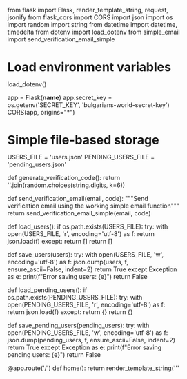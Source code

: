 from flask import Flask, render_template_string, request, jsonify
from flask_cors import CORS
import json
import os 
import random
import string
from datetime import datetime, timedelta
from dotenv import load_dotenv
from simple_email import send_verification_email_simple

# Load environment variables
load_dotenv()

app = Flask(__name__)
app.secret_key = os.getenv('SECRET_KEY', 'bulgarians-world-secret-key')
CORS(app, origins="*")

# Simple file-based storage
USERS_FILE = 'users.json'
PENDING_USERS_FILE = 'pending_users.json'

def generate_verification_code():
    return ''.join(random.choices(string.digits, k=6))

def send_verification_email(email, code):
    """Send verification email using the working simple email function"""
    return send_verification_email_simple(email, code)

def load_users():
    if os.path.exists(USERS_FILE):
        try:
            with open(USERS_FILE, 'r', encoding='utf-8') as f:
                return json.load(f)
        except:
            return []
    return []

def save_users(users):
    try:
        with open(USERS_FILE, 'w', encoding='utf-8') as f:
            json.dump(users, f, ensure_ascii=False, indent=2)
        return True
    except Exception as e:
        print(f"Error saving users: {e}")
        return False

def load_pending_users():
    if os.path.exists(PENDING_USERS_FILE):
        try:
            with open(PENDING_USERS_FILE, 'r', encoding='utf-8') as f:
                return json.load(f)
        except:
            return {}
    return {}

def save_pending_users(pending_users):
    try:
        with open(PENDING_USERS_FILE, 'w', encoding='utf-8') as f:
            json.dump(pending_users, f, ensure_ascii=False, indent=2)
        return True
    except Exception as e:
        print(f"Error saving pending users: {e}")
        return False

@app.route('/')
def home():
    return render_template_string('''
<!DOCTYPE html>
<html lang="bg">
<head>
    <meta charset="UTF-8">
    <meta name="viewport" content="width=device-width, initial-scale=1.0">
    <title>Българи по Света - Общност на българите по света</title>
    <link href="https://fonts.googleapis.com/css2?family=Inter:wght@300;400;500;600;700&display=swap" rel="stylesheet">
    <style>
        * {
            margin: 0;
            padding: 0;
            box-sizing: border-box;
        }

        body {
            font-family: 'Inter', sans-serif;
            line-height: 1.6;
            color: #2d3748;
            background: linear-gradient(135deg, 
                #ffffff 0%, 
                #f7fafc 25%, 
                #edf2f7 50%, 
                #e2e8f0 75%, 
                #cbd5e0 100%);
            min-height: 100vh;
            position: relative;
            overflow-x: hidden;
        }

        /* Български орнаменти като фон */
        body::before {
            content: '';
            position: fixed;
            top: 0;
            left: 0;
            width: 100%;
            height: 100%;
            background-image: 
                radial-gradient(circle at 20% 20%, rgba(220, 38, 127, 0.05) 0%, transparent 50%),
                radial-gradient(circle at 80% 80%, rgba(56, 178, 172, 0.05) 0%, transparent 50%),
                radial-gradient(circle at 40% 60%, rgba(245, 101, 101, 0.05) 0%, transparent 50%);
            z-index: -1;
        }

        /* Навигация с български акценти */
        .navbar {
            background: linear-gradient(135deg, #ffffff 0%, #f7fafc 100%);
            backdrop-filter: blur(10px);
            border-bottom: 3px solid #dc267f;
            padding: 1rem 0;
            position: sticky;
            top: 0;
            z-index: 1000;
            box-shadow: 0 4px 20px rgba(220, 38, 127, 0.1);
        }

        .nav-container {
            max-width: 1200px;
            margin: 0 auto;
            display: flex;
            justify-content: space-between;
            align-items: center;
            padding: 0 2rem;
        }

        .logo {
            display: flex;
            align-items: center;
            font-size: 1.5rem;
            font-weight: 700;
            color: #2d3748;
            text-decoration: none;
            background: linear-gradient(135deg, #dc267f, #38b2ac);
            -webkit-background-clip: text;
            -webkit-text-fill-color: transparent;
            background-clip: text;
        }

        .logo::before {
            content: '🌹';
            margin-right: 0.5rem;
            font-size: 1.8rem;
        }

        .nav-buttons {
            display: flex;
            gap: 1rem;
        }

        .btn {
            padding: 0.75rem 1.5rem;
            border: none;
            border-radius: 12px;
            font-weight: 600;
            cursor: pointer;
            transition: all 0.3s ease;
            text-decoration: none;
            display: inline-flex;
            align-items: center;
            gap: 0.5rem;
            font-size: 0.95rem;
        }

        .btn-primary {
            background: linear-gradient(135deg, #dc267f, #f56565);
            color: white;
            box-shadow: 0 4px 15px rgba(220, 38, 127, 0.3);
        }

        .btn-primary:hover {
            transform: translateY(-2px);
            box-shadow: 0 8px 25px rgba(220, 38, 127, 0.4);
        }

        .btn-secondary {
            background: linear-gradient(135deg, #38b2ac, #4fd1c7);
            color: white;
            box-shadow: 0 4px 15px rgba(56, 178, 172, 0.3);
        }

        .btn-secondary:hover {
            transform: translateY(-2px);
            box-shadow: 0 8px 25px rgba(56, 178, 172, 0.4);
        }

        /* Hero секция с български мотиви */
        .hero {
            text-align: center;
            padding: 4rem 2rem;
            max-width: 1200px;
            margin: 0 auto;
            position: relative;
        }

        .hero::before {
            content: '';
            position: absolute;
            top: -50px;
            left: 50%;
            transform: translateX(-50%);
            width: 200px;
            height: 4px;
            background: linear-gradient(90deg, #dc267f, #38b2ac, #f56565);
            border-radius: 2px;
        }

        .hero h1 {
            font-size: clamp(2.5rem, 5vw, 4rem);
            font-weight: 700;
            margin-bottom: 1.5rem;
            background: linear-gradient(135deg, #2d3748, #4a5568);
            -webkit-background-clip: text;
            -webkit-text-fill-color: transparent;
            background-clip: text;
            line-height: 1.2;
        }

        .hero p {
            font-size: 1.25rem;
            color: #4a5568;
            margin-bottom: 3rem;
            max-width: 600px;
            margin-left: auto;
            margin-right: auto;
            line-height: 1.6;
        }

        .hero-buttons {
            display: flex;
            gap: 1.5rem;
            justify-content: center;
            flex-wrap: wrap;
            margin-bottom: 4rem;
        }

        .btn-hero {
            padding: 1rem 2rem;
            font-size: 1.1rem;
            border-radius: 15px;
            font-weight: 600;
            min-width: 200px;
        }

        /* Статистики с български цветове */
        .stats {
            display: grid;
            grid-template-columns: repeat(auto-fit, minmax(200px, 1fr));
            gap: 2rem;
            margin: 4rem 0;
            padding: 0 2rem;
            max-width: 1000px;
            margin-left: auto;
            margin-right: auto;
        }

        .stat-card {
            background: linear-gradient(135deg, #ffffff, #f7fafc);
            padding: 2rem;
            border-radius: 20px;
            text-align: center;
            box-shadow: 0 10px 30px rgba(0, 0, 0, 0.1);
            border: 2px solid transparent;
            background-clip: padding-box;
            position: relative;
            transition: all 0.3s ease;
        }

        .stat-card::before {
            content: '';
            position: absolute;
            top: 0;
            left: 0;
            right: 0;
            bottom: 0;
            border-radius: 20px;
            padding: 2px;
            background: linear-gradient(135deg, #dc267f, #38b2ac, #f56565);
            -webkit-mask: linear-gradient(#fff 0 0) content-box, linear-gradient(#fff 0 0);
            -webkit-mask-composite: exclude;
            mask: linear-gradient(#fff 0 0) content-box, linear-gradient(#fff 0 0);
            mask-composite: exclude;
        }

        .stat-card:hover {
            transform: translateY(-5px);
            box-shadow: 0 20px 40px rgba(0, 0, 0, 0.15);
        }

        .stat-number {
            font-size: 2.5rem;
            font-weight: 700;
            background: linear-gradient(135deg, #dc267f, #f56565);
            -webkit-background-clip: text;
            -webkit-text-fill-color: transparent;
            background-clip: text;
            margin-bottom: 0.5rem;
        }

        .stat-label {
            color: #4a5568;
            font-weight: 500;
            text-transform: uppercase;
            letter-spacing: 1px;
            font-size: 0.9rem;
        }

        /* Секции с услуги */
        .services {
            padding: 4rem 2rem;
            max-width: 1200px;
            margin: 0 auto;
        }

        .services-grid {
            display: grid;
            grid-template-columns: repeat(auto-fit, minmax(300px, 1fr));
            gap: 2rem;
            margin-top: 3rem;
        }

        .service-card {
            background: linear-gradient(135deg, #ffffff, #f7fafc);
            padding: 2.5rem;
            border-radius: 20px;
            box-shadow: 0 10px 30px rgba(0, 0, 0, 0.1);
            transition: all 0.3s ease;
            border: 2px solid transparent;
            position: relative;
        }

        .service-card::before {
            content: '';
            position: absolute;
            top: 0;
            left: 0;
            right: 0;
            bottom: 0;
            border-radius: 20px;
            padding: 2px;
            background: linear-gradient(135deg, #dc267f, #38b2ac);
            -webkit-mask: linear-gradient(#fff 0 0) content-box, linear-gradient(#fff 0 0);
            -webkit-mask-composite: exclude;
            mask: linear-gradient(#fff 0 0) content-box, linear-gradient(#fff 0 0);
            mask-composite: exclude;
            opacity: 0;
            transition: opacity 0.3s ease;
        }

        .service-card:hover::before {
            opacity: 1;
        }

        .service-card:hover {
            transform: translateY(-10px);
            box-shadow: 0 20px 40px rgba(0, 0, 0, 0.15);
        }

        .service-icon {
            font-size: 3rem;
            margin-bottom: 1.5rem;
            display: block;
        }

        .service-card h3 {
            font-size: 1.5rem;
            font-weight: 600;
            margin-bottom: 1rem;
            color: #2d3748;
        }

        .service-card p {
            color: #4a5568;
            line-height: 1.6;
        }

        /* Модали с български стил */
        .modal {
            display: none;
            position: fixed;
            z-index: 2000;
            left: 0;
            top: 0;
            width: 100%;
            height: 100%;
            background-color: rgba(0, 0, 0, 0.6);
            backdrop-filter: blur(5px);
        }

        .modal-content {
            background: linear-gradient(135deg, #ffffff, #f7fafc);
            margin: 5% auto;
            padding: 2.5rem;
            border-radius: 20px;
            width: 90%;
            max-width: 500px;
            box-shadow: 0 25px 50px rgba(0, 0, 0, 0.25);
            position: relative;
            border: 3px solid transparent;
            background-clip: padding-box;
        }

        .modal-content::before {
            content: '';
            position: absolute;
            top: 0;
            left: 0;
            right: 0;
            bottom: 0;
            border-radius: 20px;
            padding: 3px;
            background: linear-gradient(135deg, #dc267f, #38b2ac, #f56565);
            -webkit-mask: linear-gradient(#fff 0 0) content-box, linear-gradient(#fff 0 0);
            -webkit-mask-composite: exclude;
            mask: linear-gradient(#fff 0 0) content-box, linear-gradient(#fff 0 0);
            mask-composite: exclude;
        }

        .close {
            color: #a0aec0;
            float: right;
            font-size: 2rem;
            font-weight: bold;
            cursor: pointer;
            transition: color 0.3s ease;
        }

        .close:hover {
            color: #dc267f;
        }

        .form-group {
            margin-bottom: 1.5rem;
        }

        .form-group label {
            display: block;
            margin-bottom: 0.5rem;
            font-weight: 600;
            color: #2d3748;
        }

        .form-group input,
        .form-group select {
            width: 100%;
            padding: 0.75rem;
            border: 2px solid #e2e8f0;
            border-radius: 10px;
            font-size: 1rem;
            transition: all 0.3s ease;
            background: #ffffff;
        }

        .form-group input:focus,
        .form-group select:focus {
            outline: none;
            border-color: #dc267f;
            box-shadow: 0 0 0 3px rgba(220, 38, 127, 0.1);
        }

        /* Responsive дизайн */
        @media (max-width: 768px) {
            .nav-container {
                padding: 0 1rem;
            }

            .hero {
                padding: 2rem 1rem;
            }

            .hero-buttons {
                flex-direction: column;
                align-items: center;
            }

            .btn-hero {
                width: 100%;
                max-width: 300px;
            }

            .stats {
                grid-template-columns: repeat(2, 1fr);
                gap: 1rem;
                padding: 0 1rem;
            }

            .services-grid {
                grid-template-columns: 1fr;
                gap: 1.5rem;
            }

            .modal-content {
                margin: 10% auto;
                padding: 2rem;
            }
        }

        @media (max-width: 480px) {
            .stats {
                grid-template-columns: 1fr;
            }

            .nav-buttons {
                flex-direction: column;
                gap: 0.5rem;
            }

            .btn {
                padding: 0.6rem 1.2rem;
                font-size: 0.9rem;
            }
        }

        /* Анимации */
        @keyframes fadeInUp {
            from {
                opacity: 0;
                transform: translateY(30px);
            }
            to {
                opacity: 1;
                transform: translateY(0);
            }
        }

        .hero h1,
        .hero p,
        .service-card,
        .stat-card {
            animation: fadeInUp 0.6s ease-out;
        }

        .service-card:nth-child(2) {
            animation-delay: 0.1s;
        }

        .service-card:nth-child(3) {
            animation-delay: 0.2s;
        }

        /* Допълнителни български акценти */
        .bulgarian-pattern {
            position: absolute;
            top: 20px;
            right: 20px;
            font-size: 2rem;
            opacity: 0.1;
            color: #dc267f;
        }

        .footer-pattern {
            text-align: center;
            padding: 2rem;
            color: #a0aec0;
            font-size: 0.9rem;
        }

        .footer-pattern::before {
            content: '🌹 ❀ 🌹 ❀ 🌹';
            display: block;
            margin-bottom: 1rem;
            font-size: 1.5rem;
            opacity: 0.3;
        }
    </style>
</head>
<body>
    <div class="bulgarian-pattern">❀</div>
    
    <!-- Навигация -->
    <nav class="navbar">
        <div class="nav-container">
            <a href="#" class="logo">Българи по Света</a>
            <div class="nav-buttons">
                <button class="btn btn-secondary" onclick="openModal('loginModal')">Вход</button>
                <button class="btn btn-primary" onclick="openModal('registerModal')">Регистрация</button>
            </div>
        </div>
    </nav>

    <!-- Hero секция -->
    <section class="hero">
        <h1>Добре дошли в общността на българите по света!</h1>
        <p>Свържете се с българи от цял свят. Намерете работа, жилище или услуги. Споделете своя опит и помогнете на други.</p>
        
        <div class="hero-buttons">
            <button class="btn btn-primary btn-hero" onclick="openModal('registerModal')">
                🌹 Присъединете се сега
            </button>
            <button class="btn btn-secondary btn-hero" onclick="scrollToServices()">
                🚀 Разгледайте услугите
            </button>
        </div>

        <!-- Статистики -->
        <div class="stats">
            <div class="stat-card">
                <div class="stat-number">1000+</div>
                <div class="stat-label">Членове</div>
            </div>
            <div class="stat-card">
                <div class="stat-number">50+</div>
                <div class="stat-label">Страни</div>
            </div>
            <div class="stat-card">
                <div class="stat-number">500+</div>
                <div class="stat-label">Обяви</div>
            </div>
            <div class="stat-card">
                <div class="stat-number">24/7</div>
                <div class="stat-label">Поддръжка</div>
            </div>
        </div>
    </section>

    <!-- Услуги -->
    <section class="services" id="services">
        <div class="services-grid">
            <div class="service-card">
                <span class="service-icon">💼</span>
                <h3>Работа</h3>
                <p>Намерете работни възможности или предложете работа на други българи по света. Свържете се с професионалисти във вашата област.</p>
            </div>
            <div class="service-card">
                <span class="service-icon">🏠</span>
                <h3>Жилища</h3>
                <p>Търсете или предлагайте жилища за наем или продажба в различни страни. Намерете перфектния дом за вас и вашето семейство.</p>
            </div>
            <div class="service-card">
                <span class="service-icon">🛠️</span>
                <h3>Услуги</h3>
                <p>Предлагайте или търсете различни услуги от българската общност. От ремонти до консултации - всичко на едно място.</p>
            </div>
        </div>
    </section>

    <div class="footer-pattern">
        Създадено с любов за българската общност по света
    </div>

    <!-- Модал за вход -->
    <div id="loginModal" class="modal">
        <div class="modal-content">
            <span class="close" onclick="closeModal('loginModal')">&times;</span>
            <h2 style="margin-bottom: 2rem; color: #2d3748; text-align: center;">🌹 Вход</h2>
            <form id="loginForm">
                <div class="form-group">
                    <label for="loginEmail">Email:</label>
                    <input type="email" id="loginEmail" name="email" required>
                </div>
                <div class="form-group">
                    <label for="loginPassword">Парола:</label>
                    <input type="password" id="loginPassword" name="password" required>
                </div>
                <button type="submit" class="btn btn-primary" style="width: 100%; margin-top: 1rem;">Влезте</button>
            </form>
        </div>
    </div>

    <!-- Модал за регистрация -->
    <div id="registerModal" class="modal">
        <div class="modal-content">
            <span class="close" onclick="closeModal('registerModal')">&times;</span>
            <h2 style="margin-bottom: 2rem; color: #2d3748; text-align: center;">🌹 Регистрация</h2>
            <form id="registerForm">
                <div class="form-group">
                    <label for="firstName">Име:</label>
                    <input type="text" id="firstName" name="firstName" required>
                </div>
                <div class="form-group">
                    <label for="middleName">Презиме (по избор):</label>
                    <input type="text" id="middleName" name="middleName">
                </div>
                <div class="form-group">
                    <label for="lastName">Фамилия:</label>
                    <input type="text" id="lastName" name="lastName" required>
                </div>
                <div class="form-group">
                    <label for="username">Потребителско име:</label>
                    <input type="text" id="username" name="username" required>
                </div>
                <div class="form-group">
                    <label for="email">Email:</label>
                    <input type="email" id="email" name="email" required>
                </div>
                <div class="form-group">
                    <label for="password">Парола:</label>
                    <input type="password" id="password" name="password" required>
                </div>
                <div class="form-group">
                    <label for="birthDate">Дата на раждане:</label>
                    <input type="date" id="birthDate" name="birthDate" required>
                </div>
                <div class="form-group">
                    <label for="country">Държава на пребиваване:</label>
                    <select id="country" name="country" required>
                        <option value="">Изберете държава...</option>
                        <option value="България">България</option>
                        <option value="Германия">Германия</option>
                        <option value="Великобритания">Великобритания</option>
                        <option value="САЩ">САЩ</option>
                        <option value="Канада">Канада</option>
                        <option value="Австралия">Австралия</option>
                        <option value="Франция">Франция</option>
                        <option value="Италия">Италия</option>
                        <option value="Испания">Испания</option>
                        <option value="Нидерландия">Нидерландия</option>
                        <option value="Белгия">Белгия</option>
                        <option value="Швейцария">Швейцария</option>
                        <option value="Австрия">Австрия</option>
                        <option value="Друга">Друга</option>
                    </select>
                </div>
                <button type="submit" class="btn btn-primary" style="width: 100%; margin-top: 1rem;">Регистрирай се</button>
            </form>
        </div>
    </div>

    <!-- Модал за верификация -->
    <div id="verificationModal" class="modal">
        <div class="modal-content">
            <h2 style="margin-bottom: 2rem; color: #2d3748; text-align: center;">🌹 Потвърждение на email</h2>
            <p style="text-align: center; margin-bottom: 2rem; color: #4a5568;">
                Изпратихме ви код за потвърждение на вашия email адрес.
            </p>
            <form id="verificationForm">
                <div class="form-group">
                    <label for="verificationCode">Код за верификация:</label>
                    <input type="text" id="verificationCode" name="code" placeholder="Въведете 6-цифрения код" maxlength="6" required>
                </div>
                <button type="submit" class="btn btn-primary" style="width: 100%; margin-top: 1rem;">Потвърди</button>
            </form>
        </div>
    </div>

    <script>
        // Модални функции
        function openModal(modalId) {
            document.getElementById(modalId).style.display = 'block';
        }

        function closeModal(modalId) {
            document.getElementById(modalId).style.display = 'none';
        }

        function scrollToServices() {
            document.getElementById('services').scrollIntoView({ behavior: 'smooth' });
        }

        // Затваряне на модал при клик извън него
        window.onclick = function(event) {
            if (event.target.classList.contains('modal')) {
                event.target.style.display = 'none';
            }
        }

        // Регистрация
        document.getElementById('registerForm').addEventListener('submit', async function(e) {
            e.preventDefault();
            
            const formData = new FormData(e.target);
            const data = Object.fromEntries(formData);
            
            try {
                const response = await fetch('/register', {
                    method: 'POST',
                    headers: {
                        'Content-Type': 'application/json',
                    },
                    body: JSON.stringify(data)
                });
                
                const result = await response.json();
                
                if (result.success) {
                    closeModal('registerModal');
                    openModal('verificationModal');
                    alert('Регистрацията е успешна! Проверете вашия email за код за потвърждение.');
                } else {
                    alert('Грешка: ' + result.message);
                }
            } catch (error) {
                alert('Възникна грешка при регистрацията');
            }
        });

        // Верификация
        document.getElementById('verificationForm').addEventListener('submit', async function(e) {
            e.preventDefault();
            
            const formData = new FormData(e.target);
            const data = Object.fromEntries(formData);
            
            try {
                const response = await fetch('/verify', {
                    method: 'POST',
                    headers: {
                        'Content-Type': 'application/json',
                    },
                    body: JSON.stringify(data)
                });
                
                const result = await response.json();
                
                if (result.success) {
                    closeModal('verificationModal');
                    alert('Акаунтът ви е потвърден успешно! Добре дошли в общността!');
                    location.reload();
                } else {
                    alert('Грешка: ' + result.message);
                }
            } catch (error) {
                alert('Възникна грешка при верификацията');
            }
        });

        // Вход
        document.getElementById('loginForm').addEventListener('submit', async function(e) {
            e.preventDefault();
            
            const formData = new FormData(e.target);
            const data = Object.fromEntries(formData);
            
            try {
                const response = await fetch('/login', {
                    method: 'POST',
                    headers: {
                        'Content-Type': 'application/json',
                    },
                    body: JSON.stringify(data)
                });
                
                const result = await response.json();
                
                if (result.success) {
                    closeModal('loginModal');
                    alert('Успешен вход! Добре дошли обратно!');
                    location.reload();
                } else {
                    alert('Грешка: ' + result.message);
                }
            } catch (error) {
                alert('Възникна грешка при влизането');
            }
        });
    </script>
</body>
</html>
    ''')

@app.route('/register', methods=['POST'])
def register():
    try:
        data = request.get_json()
        
        # Validate required fields
        required_fields = ['firstName', 'lastName', 'username', 'email', 'password', 'birthDate', 'country']
        for field in required_fields:
            if not data.get(field):
                return jsonify({'success': False, 'message': f'Полето {field} е задължително'})
        
        # Check if user already exists
        users = load_users()
        for user in users:
            if user['email'] == data['email']:
                return jsonify({'success': False, 'message': 'Потребител с този email вече съществува'})
            if user['username'] == data['username']:
                return jsonify({'success': False, 'message': 'Потребителското име вече е заето'})
        
        # Generate verification code
        verification_code = generate_verification_code()
        
        # Store pending user
        pending_users = load_pending_users()
        pending_users[data['email']] = {
            'user_data': data,
            'verification_code': verification_code,
            'created_at': datetime.now().isoformat(),
            'expires_at': (datetime.now() + timedelta(hours=24)).isoformat()
        }
        
        if not save_pending_users(pending_users):
            return jsonify({'success': False, 'message': 'Грешка при запазване на данните'})
        
        # Send verification email
        if send_verification_email(data['email'], verification_code):
            return jsonify({'success': True, 'message': 'Регистрацията е успешна! Проверете вашия email.'})
        else:
            return jsonify({'success': False, 'message': 'Грешка при изпращане на email'})
            
    except Exception as e:
        print(f"Registration error: {e}")
        return jsonify({'success': False, 'message': 'Възникна грешка при регистрацията'})

@app.route('/verify', methods=['POST'])
def verify():
    try:
        data = request.get_json()
        code = data.get('code')
        
        if not code:
            return jsonify({'success': False, 'message': 'Кодът е задължителен'})
        
        pending_users = load_pending_users()
        
        # Find user by verification code
        user_email = None
        for email, pending_data in pending_users.items():
            if pending_data['verification_code'] == code:
                # Check if code is expired
                expires_at = datetime.fromisoformat(pending_data['expires_at'])
                if datetime.now() > expires_at:
                    return jsonify({'success': False, 'message': 'Кодът е изтекъл'})
                
                user_email = email
                break
        
        if not user_email:
            return jsonify({'success': False, 'message': 'Невалиден код'})
        
        # Move user from pending to verified
        user_data = pending_users[user_email]['user_data']
        user_data['verified'] = True
        user_data['created_at'] = datetime.now().isoformat()
        
        users = load_users()
        users.append(user_data)
        
        if save_users(users):
            # Remove from pending
            del pending_users[user_email]
            save_pending_users(pending_users)
            return jsonify({'success': True, 'message': 'Акаунтът е потвърден успешно!'})
        else:
            return jsonify({'success': False, 'message': 'Грешка при запазване на потребителя'})
            
    except Exception as e:
        print(f"Verification error: {e}")
        return jsonify({'success': False, 'message': 'Възникна грешка при верификацията'})

@app.route('/login', methods=['POST'])
def login():
    try:
        data = request.get_json()
        email = data.get('email')
        password = data.get('password')
        
        if not email or not password:
            return jsonify({'success': False, 'message': 'Email и парола са задължителни'})
        
        users = load_users()
        for user in users:
            if user['email'] == email and user['password'] == password:
                if user.get('verified', False):
                    return jsonify({'success': True, 'message': 'Успешен вход!'})
                else:
                    return jsonify({'success': False, 'message': 'Акаунтът не е потвърден'})
        
        return jsonify({'success': False, 'message': 'Невалиден email или парола'})
        
    except Exception as e:
        print(f"Login error: {e}")
        return jsonify({'success': False, 'message': 'Възникна грешка при влизането'})

if __name__ == '__main__':
    port = int(os.environ.get('PORT', 5000))
    app.run(host='0.0.0.0', port=port, debug=False)
